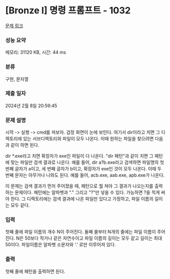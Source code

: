 # [Bronze I] 명령 프롬프트 - 1032 

[문제 링크](https://www.acmicpc.net/problem/1032) 

### 성능 요약

메모리: 31120 KB, 시간: 44 ms

### 분류

구현, 문자열

### 제출 일자

2024년 2월 8일 20:59:45

### 문제 설명

<p>시작 -> 실행 -> cmd를 쳐보자. 검정 화면이 눈에 보인다. 여기서 dir이라고 치면 그 디렉토리에 있는 서브디렉토리와 파일이 모두 나온다. 이때 원하는 파일을 찾으려면 다음과 같이 하면 된다.</p>

<p>dir *.exe라고 치면 확장자가 exe인 파일이 다 나온다. "dir 패턴"과 같이 치면 그 패턴에 맞는 파일만 검색 결과로 나온다. 예를 들어, dir a?b.exe라고 검색하면 파일명의 첫 번째 글자가 a이고, 세 번째 글자가 b이고, 확장자가 exe인 것이 모두 나온다. 이때 두 번째 문자는 아무거나 나와도 된다. 예를 들어, acb.exe, aab.exe, apb.exe가 나온다.</p>

<p>이 문제는 검색 결과가 먼저 주어졌을 때, 패턴으로 뭘 쳐야 그 결과가 나오는지를 출력하는 문제이다. 패턴에는 알파벳과 "." 그리고 "?"만 넣을 수 있다. 가능하면 ?을 적게 써야 한다. 그 디렉토리에는 검색 결과에 나온 파일만 있다고 가정하고, 파일 이름의 길이는 모두 같다.</p>

### 입력 

 <p>첫째 줄에 파일 이름의 개수 N이 주어진다. 둘째 줄부터 N개의 줄에는 파일 이름이 주어진다. N은 50보다 작거나 같은 자연수이고 파일 이름의 길이는 모두 같고 길이는 최대 50이다. 파일이름은 알파벳 소문자와 '.' 로만 이루어져 있다.</p>

### 출력 

 <p>첫째 줄에 패턴을 출력하면 된다.</p>

